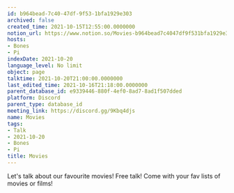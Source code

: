 ```yaml
---
id: b964bead-7c40-47df-9f53-1bfa1929e303
archived: false
created_time: 2021-10-15T12:55:00.0000000
notion_url: https://www.notion.so/Movies-b964bead7c4047df9f531bfa1929e303
hosts:
- Bones
- Pi
indexDate: 2021-10-20
language_level: No limit
object: page
talktime: 2021-10-20T21:00:00.0000000
last_edited_time: 2021-10-16T21:18:00.0000000
parent_database_id: e9339446-880f-4ef0-8ad7-8ad1f507dded
platform: Discord
parent_type: database_id
meeting_link: https://discord.gg/9Kbq4djs
name: Movies
tags:
- Talk
- 2021-10-20
- Bones
- Pi
title: Movies
---
```


Let's talk about our favourite movies!
Free talk! Come with your fav lists of movies or films!



